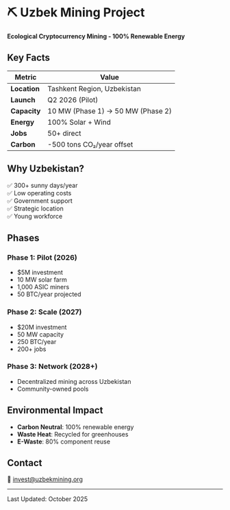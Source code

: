 # ⛏️ Uzbek Mining Project

**Ecological Cryptocurrency Mining - 100% Renewable Energy**

## Key Facts

| Metric | Value |
|--------|-------|
| **Location** | Tashkent Region, Uzbekistan |
| **Launch** | Q2 2026 (Pilot) |
| **Capacity** | 10 MW (Phase 1) → 50 MW (Phase 2) |
| **Energy** | 100% Solar + Wind |
| **Jobs** | 50+ direct |
| **Carbon** | -500 tons CO₂/year offset |

## Why Uzbekistan?

✅ 300+ sunny days/year  
✅ Low operating costs  
✅ Government support  
✅ Strategic location  
✅ Young workforce  

## Phases

### Phase 1: Pilot (2026)
- $5M investment
- 10 MW solar farm
- 1,000 ASIC miners
- 50 BTC/year projected

### Phase 2: Scale (2027)
- $20M investment
- 50 MW capacity
- 250 BTC/year
- 200+ jobs

### Phase 3: Network (2028+)
- Decentralized mining across Uzbekistan
- Community-owned pools

## Environmental Impact

- **Carbon Neutral**: 100% renewable energy
- **Waste Heat**: Recycled for greenhouses
- **E-Waste**: 80% component reuse

## Contact

📧 invest@uzbekmining.org

---

Last Updated: October 2025
